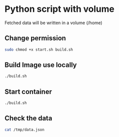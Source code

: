 # Python script with volume
Fetched data will be written in a volume (/home)

## Change permission
```bash
sudo chmod +x start.sh build.sh
```
## Build Image use locally
```bash
./build.sh
```
## Start container
```bash
./build.sh
```
## Check the data
```bash
cat /tmp/data.json
```